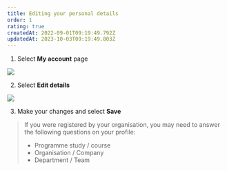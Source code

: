 ```yaml
---
title: Editing your personal details
order: 1
rating: true
createdAt: 2022-09-01T09:19:49.792Z
updatedAt: 2023-10-03T09:19:49.803Z
---
```

1. Select **My account** page

![](/img/editing-profile_1.png)

2. Select **Edit details**

![](/img/editing-profile_2.png)

3. Make your changes and select **Save**

> If you were registered by your organisation, you may need to answer the following questions on your profile:
>
> * Programme study / course
> * Organisation / Company
> * Department / Team